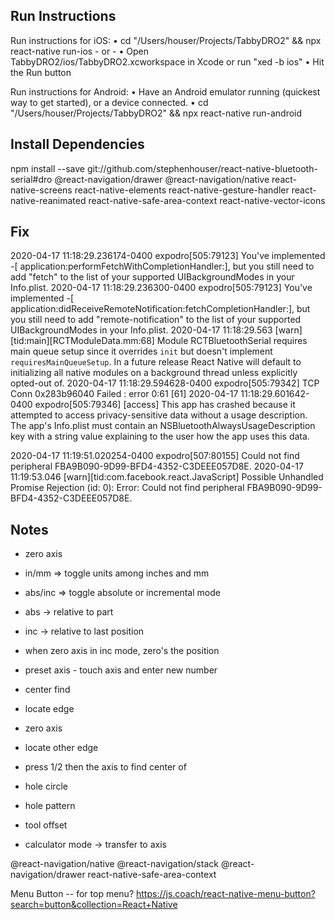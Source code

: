 ## Run Instructions

 Run instructions for iOS:
    • cd "/Users/houser/Projects/TabbyDRO2" && npx react-native run-ios
    - or -
    • Open TabbyDRO2/ios/TabbyDRO2.xcworkspace in Xcode or run "xed -b ios"
    • Hit the Run button

  Run instructions for Android:
    • Have an Android emulator running (quickest way to get started), or a device connected.
    • cd "/Users/houser/Projects/TabbyDRO2" && npx react-native run-android



## Install Dependencies

npm install --save git://github.com/stephenhouser/react-native-bluetooth-serial#dro @react-navigation/drawer @react-navigation/native react-native-screens  react-native-elements react-native-gesture-handler react-native-reanimated react-native-safe-area-context react-native-vector-icons


## Fix

2020-04-17 11:18:29.236174-0400 expodro[505:79123] You've implemented -[<UIApplicationDelegate> application:performFetchWithCompletionHandler:], but you still need to add "fetch" to the list of your supported UIBackgroundModes in your Info.plist.
2020-04-17 11:18:29.236300-0400 expodro[505:79123] You've implemented -[<UIApplicationDelegate> application:didReceiveRemoteNotification:fetchCompletionHandler:], but you still need to add "remote-notification" to the list of your supported UIBackgroundModes in your Info.plist.
2020-04-17 11:18:29.563 [warn][tid:main][RCTModuleData.mm:68] Module RCTBluetoothSerial requires main queue setup since it overrides `init` but doesn't implement `requiresMainQueueSetup`. In a future release React Native will default to initializing all native modules on a background thread unless explicitly opted-out of.
2020-04-17 11:18:29.594628-0400 expodro[505:79342] TCP Conn 0x283b96040 Failed : error 0:61 [61]
2020-04-17 11:18:29.601642-0400 expodro[505:79346] [access] This app has crashed because it attempted to access privacy-sensitive data without a usage description.  The app's Info.plist must contain an NSBluetoothAlwaysUsageDescription key with a string value explaining to the user how the app uses this data.

2020-04-17 11:19:51.020254-0400 expodro[507:80155] Could not find peripheral FBA9B090-9D99-BFD4-4352-C3DEEE057D8E.
2020-04-17 11:19:53.046 [warn][tid:com.facebook.react.JavaScript] Possible Unhandled Promise Rejection (id: 0):
Error: Could not find peripheral FBA9B090-9D99-BFD4-4352-C3DEEE057D8E.

## Notes

* zero axis
* in/mm => toggle units among inches and mm
* abs/inc => toggle absolute or incremental mode
 * abs -> relative to part
 * inc -> relative to last position
  * when zero axis in inc mode, zero's the position

* preset axis - touch axis and enter new number

* center find
 * locate edge
 * zero axis
 * locate other edge
 * press 1/2 then the axis to find center of



* hole circle
* hole pattern
* tool offset


* calculator mode -> transfer to axis


@react-navigation/native
@react-navigation/stack
@react-navigation/drawer
react-native-safe-area-context

Menu Button -- for top menu?
https://js.coach/react-native-menu-button?search=button&collection=React+Native    
